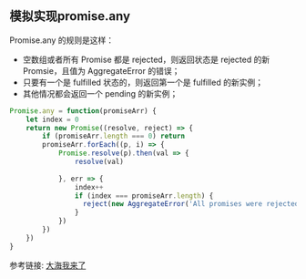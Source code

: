 ## 模拟实现promise.any
Promise.any 的规则是这样：

+ 空数组或者所有 Promise 都是 rejected，则返回状态是 rejected 的新 Promsie，且值为 AggregateError 的错误；
+ 只要有一个是 fulfilled 状态的，则返回第一个是 fulfilled 的新实例；
+ 其他情况都会返回一个 pending 的新实例；


```js
Promise.any = function(promiseArr) {
    let index = 0
    return new Promise((resolve, reject) => {
        if (promiseArr.length === 0) return 
        promiseArr.forEach((p, i) => {
            Promise.resolve(p).then(val => {
                resolve(val)
                
            }, err => {
                index++
                if (index === promiseArr.length) {
                  reject(new AggregateError('All promises were rejected'))
                }
            })
        })
    })
}

```
参考链接: [大海我来了](https://juejin.cn/post/6946022649768181774)